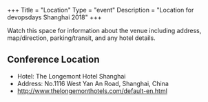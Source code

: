 +++
Title = "Location"
Type = "event"
Description = "Location for devopsdays Shanghai 2018"
+++

Watch this space for information about the venue including address, map/direction, parking/transit, and any hotel details.


<h2>Conference Location</h2>

* Hotel: The Longemont Hotel Shanghai
* Address: No.1116 West Yan An Road, Shanghai, China
* http://www.thelongemonthotels.com/default-en.html



<!-- Uncomment this only if you have set the coordinates for your location in the config yaml. Get Latitude and Longitude of a Point: http://itouchmap.com/latlong.html -->
<!-- {{< event_map >}} -->
